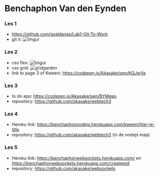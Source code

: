 # Benchaphon Van den Eynden


### Les 1

  - https://github.com/gsaldanas/Lab1-Git-To-Work 
  - git it: 
  ![Imgur](https://i.imgur.com/nHvXkWR.png)

### Les 2

  - css flex: 
  ![Imgur](https://i.imgur.com/hwWLj40.png)
  - css grid: 
  ![gridgarden](https://i.imgur.com/pXBNoqt.png)
  - link to page 3 of Kweeni: https://codepen.io/Akasake/pen/KQJwVa
  
### Les 3

  - to do app: https://codepen.io/Akasake/pen/BYMqap
  - repository: https://github.com/akasake/webtech3 

### Les 4

  - Heroku link: https://benchaphonnodejs.herokuapp.com/kweeni/hier-je-title
  - repository: https://github.com/akasake/webtech3 (in de nodejs map)
  
### Les 5

  - Heroku link: https://benchaphonwebsockets.herokuapp.com/ en https://benchaphonwebsockets.herokuapp.com/createpoll
  - repository: https://github.com/akasake/websockets